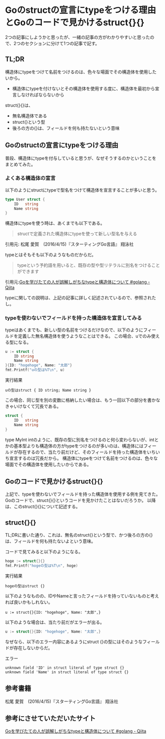 # Goのstructの宣言にtypeをつける理由とGoのコードで見かけるstruct{}{}
2つの記事にしようかと思ったが、一緒の記事の方がわかりやすいと思ったので、2つのセクションに分けて1つの記事で記す。

## TL;DR
構造体にtypeをつけて名前をつけるのは、色々な場面でその構造体を使用したいから。
* 構造体にtypeを付けないとその構造体を使用する度に、構造体を最初から宣言しなければならないから

struct{}{}は、
* 無名構造体である
* struct{}という型
* 後ろの方の{}は、フィールドを何も持たないという意味

## Goのstructの宣言にtypeをつける理由
普段、構造体にtypeを付与していると思うが、なぜそうするのかということをまとめてみた。

### よくある構造体の宣言
以下のようにstructにtypeで型名をつけて構造体を宣言することが多いと思う。

```go
type User struct {
	ID   string
	Name string
}
```

構造体にtypeを使う時は、あくまでも以下である。
> structで定義された構造体にtypeを使って新しい型名を与える

引用元: 松尾 愛賀　(2016/4/15)『スターティングGo言語』 翔泳社

typeとはそもそも以下のようなものだからだ。
> typeという予約語を用いると、既存の型や型リテラルに別名をつけることができます

引用元:[Goを学びたての人が誤解しがちなtypeと構造体について #golang - Qiita](https://qiita.com/tenntenn/items/45c568d43e950292bc31)

typeに関しての説明は、上記の記事に詳しく記述されているので、参照されたし。

### typeを使わないでフィールドを持った構造体を宣言してみる
typeはあくまでも、新しい型の名前をつけるだけなので、以下のようにフィールドを定義した無名構造体を使うようなことはできる。
この場合、uでのみ使える型になる。

```go
u := struct {
	ID string
	Name string
}{ID: "hogehoge", Name: "太郎"}
fmt.Printf("uの型は%T\n", u)
```

実行結果

```
uの型はstruct { ID string; Name string }
```

この場合、同じ型を別の変数に格納したい場合は、もう一回以下の部分を書かなきゃいけなくて冗長である。

```go
struct {
	ID   string
	Name string
}
```

type MyInt intのように、既存の型に別名をつけるのと何ら変わらないが、intとかの基本型よりも構造体の方がtypeをつけるのが多いのは、構造体にはフィールドが存在するので、当たり前だけど、そのフィールドを持った構造体をいちいち宣言するのは冗長だから。
構造体にtypeをつけて名前をつけるのは、色々な場面でその構造体を使用したいからである。

## Goのコードで見かけるstruct{}{}
上記で、typeを使わないでフィールドを持った構造体を使用する例を見てきた。
Goのコードで、struct{}{}というコードを見かけたことはないだろうか。
以降は、このstruct{}{}について記述する。

## struct{}{}
TL;DRに書いた通り、これは、無名のstruct{}という型で、かつ後ろの方の{}は、フィールドを何も持たないよという意味。

コードで見てみると以下のようになる。

```go
hoge := struct{}{}
fmt.Printf("hogeの型は%T\n", hoge)
```

実行結果

```
hogeの型はstruct {}
```

以下のようなものの、IDやNameと言ったフィールドを持っていないものと考えれば良いかもしれない。

```
u := struct{}{ID: "hogehoge", Name: "太郎",}
```

以下のような場合は、当たり前だがエラーが出る。

```go
u := struct{}{ID: "hogehoge", Name: "太郎",}
```

なぜなら、以下のエラー内容にあるようにstruct {}の型にはそのようなフィールドが存在しないからだ。

エラー

```
unknown field 'ID' in struct literal of type struct {}
unknown field 'Name' in struct literal of type struct {}
```

## 参考書籍
松尾 愛賀　(2016/4/15)『スターティングGo言語』 翔泳社

## 参考にさせていただいたサイト
[Goを学びたての人が誤解しがちなtypeと構造体について #golang - Qiita](https://qiita.com/tenntenn/items/45c568d43e950292bc31)
